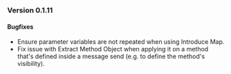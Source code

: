 ### Version 0.1.11
#### Bugfixes
- Ensure parameter variables are not repeated when using Introduce Map.
- Fix issue with Extract Method Object when applying it on a method that's defined inside a message send (e.g. to define the method's visibility).
